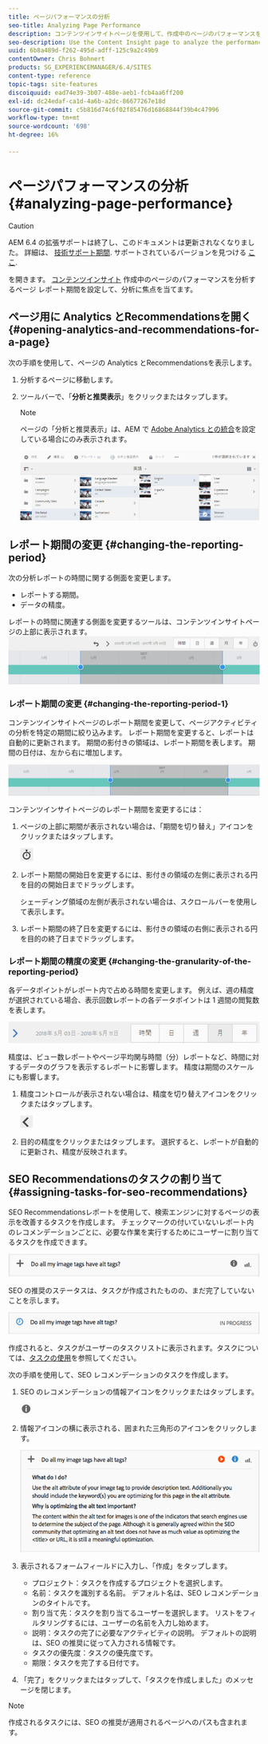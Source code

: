 ```yaml
---
title: ページパフォーマンスの分析
seo-title: Analyzing Page Performance
description: コンテンツインサイトページを使用して、作成中のページのパフォーマンスを分析します
seo-description: Use the Content Insight page to analyze the performance of the page that you are authoring
uuid: 6b8a489d-f262-495d-adff-125c9a2c49b9
contentOwner: Chris Bohnert
products: SG_EXPERIENCEMANAGER/6.4/SITES
content-type: reference
topic-tags: site-features
discoiquuid: ead74e39-3b07-488e-aeb1-fcb4aa6ff200
exl-id: dc24edaf-ca1d-4a6b-a2dc-86677267e18d
source-git-commit: c5b816d74c6f02f85476d16868844f39b4c47996
workflow-type: tm+mt
source-wordcount: '698'
ht-degree: 16%

---
```


# ページパフォーマンスの分析 {#analyzing-page-performance}

>[!CAUTION]
>
>AEM 6.4 の拡張サポートは終了し、このドキュメントは更新されなくなりました。 詳細は、 [技術サポート期間](https://helpx.adobe.com/jp/support/programs/eol-matrix.html). サポートされているバージョンを見つける [ここ](https://experienceleague.adobe.com/docs/?lang=ja).

を開きます。 [コンテンツインサイト](/help/sites-authoring/content-insights.md) 作成中のページのパフォーマンスを分析するページ レポート期間を設定して、分析に焦点を当てます。

## ページ用に Analytics とRecommendationsを開く {#opening-analytics-and-recommendations-for-a-page}

次の手順を使用して、ページの Analytics とRecommendationsを表示します。

1. 分析するページに移動します。
1. ツールバーで、「**分析と推奨表示**」をクリックまたはタップします。

   >[!NOTE]
   >
   >ページの「分析と推奨表示」は、AEM で [Adobe Analytics との統合](/help/sites-administering/adobeanalytics-connect.md)を設定している場合にのみ表示されます。

   ![screen_shot_2017-11-29at135651](assets/screen_shot_2017-11-29at135651.png)

## レポート期間の変更 {#changing-the-reporting-period}

次の分析レポートの時間に関する側面を変更します。

* レポートする期間。
* データの精度。

レポートの時間に関連する側面を変更するツールは、コンテンツインサイトページの上部に表示されます。![chlimage_1-249](assets/chlimage_1-249.png)

### レポート期間の変更 {#changing-the-reporting-period-1}

コンテンツインサイトページのレポート期間を変更して、ページアクティビティの分析を特定の期間に絞り込みます。 レポート期間を変更すると、レポートは自動的に更新されます。 期間の影付きの領域は、レポート期間を表します。 期間の日付は、左から右に増加します。

![chlimage_1-250](assets/chlimage_1-250.png)

コンテンツインサイトページのレポート期間を変更するには：

1. ページの上部に期間が表示されない場合は、「期間を切り替え」アイコンをクリックまたはタップします。

   ![](do-not-localize/chlimage_1-22.png)

1. レポート期間の開始日を変更するには、影付きの領域の左側に表示される円を目的の開始日までドラッグします。

   シェーディング領域の左側が表示されない場合は、スクロールバーを使用して表示します。

1. レポート期間の終了日を変更するには、影付きの領域の右側に表示される円を目的の終了日までドラッグします。

### レポート期間の精度の変更 {#changing-the-granularity-of-the-reporting-period}

各データポイントがレポート内で占める時間を変更します。 例えば、週の精度が選択されている場合、表示回数レポートの各データポイントは 1 週間の閲覧数を表します。

![screen_shot_2017-11-29at141001](assets/screen_shot_2017-11-29at141001.png)

精度は、ビュー数レポートやページ平均関与時間（分）レポートなど、時間に対するデータのグラフを表示するレポートに影響します。 精度は期間のスケールにも影響します。

1. 精度コントロールが表示されない場合は、精度を切り替えアイコンをクリックまたはタップします。

   ![chlimage_1-251](assets/chlimage_1-251.png)

1. 目的の精度をクリックまたはタップします。 選択すると、レポートが自動的に更新され、精度が反映されます。

## SEO Recommendationsのタスクの割り当て {#assigning-tasks-for-seo-recommendations}

SEO Recommendationsレポートを使用して、検索エンジンに対するページの表示を改善するタスクを作成します。 チェックマークの付いていないレポート内のレコメンデーションごとに、必要な作業を実行するためにユーザーに割り当てるタスクを作成できます。

![chlimage_1-252](assets/chlimage_1-252.png)

SEO の推奨のステータスは、タスクが作成されたものの、まだ完了していないことを示します。

![chlimage_1-253](assets/chlimage_1-253.png)

作成されると、タスクがユーザーのタスクリストに表示されます。タスクについては、[タスクの使用](/help/sites-authoring/task-content.md)を参照してください。

次の手順を使用して、SEO レコメンデーションのタスクを作成します。

1. SEO のレコメンデーションの情報アイコンをクリックまたはタップします。

   ![](do-not-localize/chlimage_1-23.png)

1. 情報アイコンの横に表示される、囲まれた三角形のアイコンをクリックします。

   ![chlimage_1-254](assets/chlimage_1-254.png)

1. 表示されるフォームフィールドに入力し、「作成」をタップします。

   * プロジェクト：タスクを作成するプロジェクトを選択します。
   * 名前：タスクを識別する名前。 デフォルト名は、SEO レコメンデーションのタイトルです。
   * 割り当て先：タスクを割り当てるユーザーを選択します。 リストをフィルタリングするには、ユーザーの名前を入力し始めます。
   * 説明：タスクの完了に必要なアクティビティの説明。 デフォルトの説明は、SEO の推奨に従って入力される情報です。
   * タスクの優先度：タスクの優先度です。
   * 期限：タスクを完了する日付です。

1. 「完了」をクリックまたはタップして、「タスクを作成しました」のメッセージを閉じます。

>[!NOTE]
>
>作成されるタスクには、SEO の推奨が適用されるページへのパスも含まれます。
